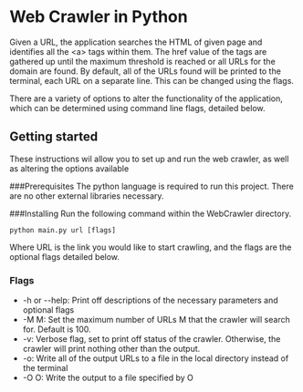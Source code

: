 # Web Crawler in Python

Given a URL, the application searches the HTML of given page and identifies all the \<a> tags within them.
The href value of the tags are gathered up until the maximum threshold is reached or all URLs for the domain are found. By default, all of the URLs found will be printed to the terminal, each URL on a separate line. This can be changed
using the flags.

There are a variety of options to alter the functionality of the application, which can be determined using command line
flags, detailed below.

## Getting started
These instructions wil allow you to set up and run the web crawler, as well as altering the options available

###Prerequisites
The python language is required to run this project. There are no other external libraries necessary.

###Installing
Run the following command within the WebCrawler directory.
```
python main.py url [flags]
```
Where URL is the link you would like to start crawling, and the flags are the optional flags detailed below.

### Flags
* -h or --help: Print off descriptions of the necessary parameters and optional flags
* -M M: Set the maximum number of URLs M that the crawler will search for. Default is 100.
* -v: Verbose flag, set to print off status of the crawler. Otherwise, the crawler will print nothing other than the output.
* -o: Write all of the output URLs to a file in the local directory instead of the terminal
* -O O: Write the output to a file specified by O